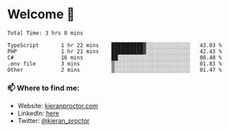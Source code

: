 # Welcome 🦘

<!--START_SECTION:waka-->

```text
Total Time: 3 hrs 8 mins

TypeScript       1 hr 22 mins    ██████████▓░░░░░░░░░░░░░░   43.03 %
PHP              1 hr 21 mins    ██████████▓░░░░░░░░░░░░░░   42.43 %
C#               16 mins         ██░░░░░░░░░░░░░░░░░░░░░░░   08.40 %
.env file        3 mins          ▒░░░░░░░░░░░░░░░░░░░░░░░░   01.83 %
Other            2 mins          ▒░░░░░░░░░░░░░░░░░░░░░░░░   01.47 %
```

<!--END_SECTION:waka-->

### 📫 Where to find me:

-   Website: [kieranproctor.com](https://kieranproctor.com/)
-   LinkedIn: [here](https://www.linkedin.com/in/kieran-proctor-086b5a159/)
-   Twitter: [@kieran_proctor](https://twitter.com/kieran_proctor)
